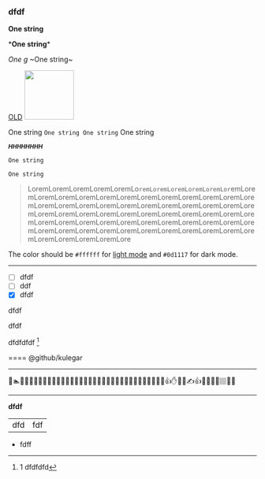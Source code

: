 ### dfdf



**One string**

\*__One string__\*

*One g*
~One string~

[OLD](https://www.oxfordlearnersdictionaries.com/)
<img src="https://bit.ly/3ET8tQS" width="100">

One string `One string One string` One string

<sub>***HHHHHHHH***</sub>

```
One string

One string
```
> LoremLoremLoremLoremLoremLo`remLoremLoremLoremLoremLor`emLoremLoremLoremLoremLoremLoremLoremLoremLoremLoremLoremLoremLoremLoremLoremLoremLoremLoremLoremLoremLoremLoremLoremLoremLoremLoremLoremLoremLoremLoremLoremLoremLoremLoremLoremLoremLoremLoremLoremLoremLoremLoremLoremLoremLoremLoremLoremLoremLoremLoremLoremLoremLoremLoremLoremLoremLoremLoremLoremLoremLore

The color should be `#ffffff` for [light mode](млюю) and `#0d1117` for dark mode.
*******************

- [ ] dfdf
- [ ] ddf
- [x] dfdf

dfdf

dfdf

dfdfdfdf [^1]

[^1]: 1 dfdfdfd

====
@github/kulegar
***
🌴🏊👩👷👳🏿‍♀️🤴🏿👩🏿‍🦱🎅🏿👨🏿‍🦰🎅🏿👱🏿‍♀️🧖🏿‍♂️🧎🏿‍♂️✍🏿👋🏿👇🏿👍✋✊👐✍👍🖖🤘👉🏽🏽🤏🏽
<hr>
<p><b>dfdf</b></p>

<table>
       <tr><td>dfd</td><td>fdf</td></tr>
</table>

<ul>
       <li>fdff</li> 
 </ul>
